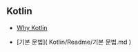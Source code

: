 Kotlin
-------------

* [Why Kotlin](./Readme/WhyKotlin.md)

* [기본 문법](
        Kotlin/Readme/기본 문법.md
      )
      





